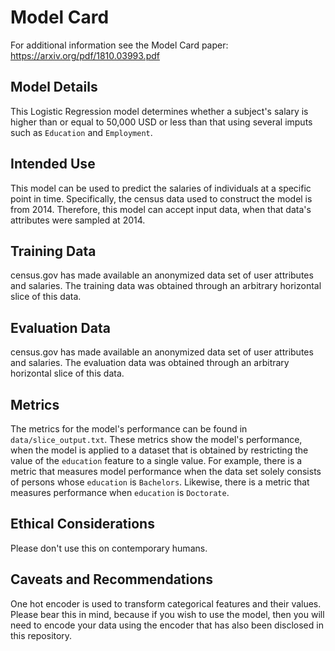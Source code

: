 # Model Card

For additional information see the Model Card paper: https://arxiv.org/pdf/1810.03993.pdf

## Model Details

This Logistic Regression model determines whether a subject's salary is higher than or equal to 50,000 USD or less than that using several imputs such as `Education` and `Employment`.

## Intended Use

This model can be used to predict the salaries of individuals at a specific point in time. Specifically, the census data used to construct the model is from 2014. Therefore, this model can accept input data, when that data's attributes were sampled at 2014.

## Training Data
 
census.gov has made available an anonymized data set of user attributes and salaries. The training data was obtained through an arbitrary horizontal slice of this data.

## Evaluation Data

census.gov has made available an anonymized data set of user attributes and salaries. The evaluation data was obtained through an arbitrary horizontal slice of this data.

## Metrics
The metrics for the model's performance can be found in `data/slice_output.txt`. These metrics show the model's performance, when the model is applied to a dataset that is obtained by restricting the value of the `education` feature to a single value. For example, there is a metric that measures model performance when the data set solely consists of persons whose `education` is `Bachelors`. Likewise, there is a metric that measures performance when `education` is `Doctorate`.

## Ethical Considerations

Please don't use this on contemporary humans.

## Caveats and Recommendations

One hot encoder is used to transform categorical features and their values. Please bear this in mind, because if you wish to use the model, then you will need to encode your data using the encoder that has also been disclosed in this repository.